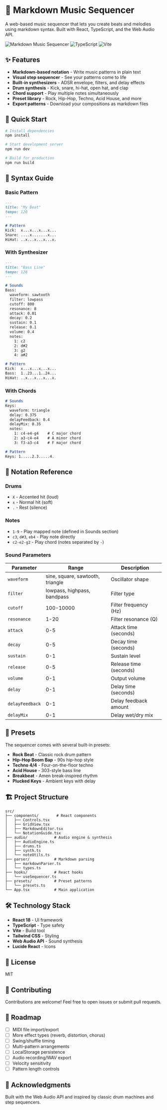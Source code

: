 # 🎵 Markdown Music Sequencer

A web-based music sequencer that lets you create beats and melodies using markdown syntax. Built with React, TypeScript, and the Web Audio API.

![Markdown Music Sequencer](https://img.shields.io/badge/React-18.3.1-blue) ![TypeScript](https://img.shields.io/badge/TypeScript-5.5.3-blue) ![Vite](https://img.shields.io/badge/Vite-5.4.1-purple)

## ✨ Features

- **Markdown-based notation** - Write music patterns in plain text
- **Visual step sequencer** - See your patterns come to life
- **Built-in synthesizers** - ADSR envelope, filters, and delay effects
- **Drum synthesis** - Kick, snare, hi-hat, open hat, and clap
- **Chord support** - Play multiple notes simultaneously
- **Preset library** - Rock, Hip-Hop, Techno, Acid House, and more
- **Export patterns** - Download your compositions as markdown files

## 🚀 Quick Start

```bash
# Install dependencies
npm install

# Start development server
npm run dev

# Build for production
npm run build
```

## 📝 Syntax Guide

### Basic Pattern

```markdown
---
title: "My Beat"
tempo: 120
---

# Pattern
Kick:  x...x...x...x...
Snare: ....x.......x...
HiHat: ..x...x...x...x.
```

### With Synthesizer

```markdown
---
title: "Bass Line"
tempo: 128
---

# Sounds
Bass:
  waveform: sawtooth
  filter: lowpass
  cutoff: 800
  resonance: 8
  attack: 0.01
  decay: 0.2
  sustain: 0.1
  release: 0.1
  volume: 0.4
  notes:
    1: c2
    2: d#2
    3: g2
    4: a#2

# Pattern
Kick:  x...x...x...x...
Bass:  1..23...1..24...
HiHat: ..x...x...x...x.
```

### With Chords

```markdown
# Sounds
Keys:
  waveform: triangle
  delay: 0.375
  delayFeedback: 0.4
  delayMix: 0.35
  notes:
    1: c4-e4-g4    # C major chord
    2: a3-c4-e4    # A minor chord
    3: f3-a3-c4    # F major chord

# Pattern
Keys: 1.....2.3.....4.
```

## 🎹 Notation Reference

### Drums
- `X` - Accented hit (loud)
- `x` - Normal hit (soft)
- `.` - Rest (silence)

### Notes
- `1-9` - Play mapped note (defined in Sounds section)
- `c3`, `d#3`, `eb4` - Play note directly
- `c2-e2-g2` - Play chord (notes separated by `-`)

### Sound Parameters

| Parameter | Range | Description |
|-----------|-------|-------------|
| `waveform` | sine, square, sawtooth, triangle | Oscillator shape |
| `filter` | lowpass, highpass, bandpass | Filter type |
| `cutoff` | 100-10000 | Filter frequency (Hz) |
| `resonance` | 1-20 | Filter resonance (Q) |
| `attack` | 0-5 | Attack time (seconds) |
| `decay` | 0-5 | Decay time (seconds) |
| `sustain` | 0-1 | Sustain level |
| `release` | 0-5 | Release time (seconds) |
| `volume` | 0-1 | Output volume |
| `delay` | 0-1 | Delay time (seconds) |
| `delayFeedback` | 0-1 | Delay feedback amount |
| `delayMix` | 0-1 | Delay wet/dry mix |

## 🎨 Presets

The sequencer comes with several built-in presets:

- **Rock Beat** - Classic rock drum pattern
- **Hip-Hop Boom Bap** - 90s hip-hop style
- **Techno 4/4** - Four-on-the-floor techno
- **Acid House** - 303-style bass line
- **Breakbeat** - Amen break-inspired rhythm
- **Plucked Keys** - Ambient keys with delay

## 🏗️ Project Structure

```
src/
├── components/        # React components
│   ├── Controls.tsx
│   ├── GridView.tsx
│   ├── MarkdownEditor.tsx
│   └── NotationGuide.tsx
├── audio/            # Audio engine & synthesis
│   ├── AudioEngine.ts
│   ├── drums.ts
│   ├── synth.ts
│   └── noteUtils.ts
├── parser/           # Markdown parsing
│   ├── markdownParser.ts
│   └── types.ts
├── hooks/            # React hooks
│   └── useSequencer.ts
├── presets/          # Preset patterns
│   └── presets.ts
└── App.tsx           # Main application
```

## 🛠️ Technology Stack

- **React 18** - UI framework
- **TypeScript** - Type safety
- **Vite** - Build tool
- **Tailwind CSS** - Styling
- **Web Audio API** - Sound synthesis
- **Lucide React** - Icons

## 📄 License

MIT

## 🤝 Contributing

Contributions are welcome! Feel free to open issues or submit pull requests.

## 🎯 Roadmap

- [ ] MIDI file import/export
- [ ] More effect types (reverb, distortion, chorus)
- [ ] Swing/shuffle timing
- [ ] Multi-pattern arrangements
- [ ] LocalStorage persistence
- [ ] Audio recording/WAV export
- [ ] Velocity sensitivity
- [ ] Pattern length controls

## 🙏 Acknowledgments

Built with the Web Audio API and inspired by classic drum machines and step sequencers.
